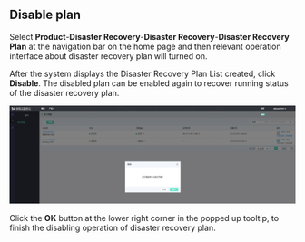  ## Disable plan
 Select **Product**-**Disaster Recovery**-**Disaster Recovery**-**Disaster Recovery Plan** at the navigation bar on the home page and then relevant operation interface about disaster recovery plan will turned on.
 
 After the system displays the Disaster Recovery Plan List created, click **Disable**. The disabled plan can be enabled again to recover running status of the disaster recovery plan.
 
![创建实例](../../../../image/JD-Cloud-DRS/stop-plan.png)

Click the **OK** button at the lower right corner in the popped up tooltip, to finish the disabling operation of disaster recovery plan.
